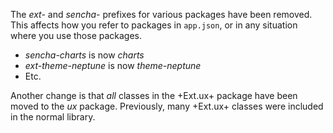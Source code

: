 The *ext-* and *sencha-* prefixes for various packages have been removed. This affects
how you refer to packages in `app.json`, or in any situation where you use those packages.

- *sencha-charts* is now *charts*
- *ext-theme-neptune* is now *theme-neptune*
- Etc.


Another change is that *all* classes in the +Ext.ux+ package have been moved to the *ux* package.
Previously, many +Ext.ux+ classes were included in the normal library.